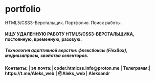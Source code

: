 # portfolio
HTML5/CSS3-Верстальщик. Портфолио. Поиск работы. 

<h4>ИЩУ УДАЛЕННУЮ РАБОТУ HTML5/CSS3-ВЕРСТАЛЬЩИКА, постоянную, временную, разовую.</h4>
<h5>Технология адаптивной верстки: флексбоксы (FlexBox), медиазапросы, свойства селекторов.</h5>
<h4>Контакты: | эл.почта:| coder.htmlcss.info@proton.me | Телеграмм:| https://t.me/Aleks_web | @Aleks_web | Aleksandr</h4>
